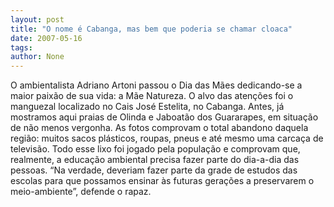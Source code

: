 ```yaml
---
layout: post
title: "O nome é Cabanga, mas bem que poderia se chamar cloaca"
date: 2007-05-16
tags: 
author: None
---
```

O ambientalista Adriano Artoni passou o Dia das M&atilde;es dedicando-se a maior paix&atilde;o de sua vida: a M&atilde;e Natureza.
O alvo das aten&ccedil;&otilde;es foi o manguezal localizado no Cais Jos&eacute; Estelita, no Cabanga. Antes, j&aacute; mostramos aqui praias de Olinda e Jaboat&atilde;o dos Guararapes, em situa&ccedil;&atilde;o de n&atilde;o menos vergonha.
As fotos comprovam o total abandono daquela regi&atilde;o: muitos sacos pl&aacute;sticos, roupas, pneus e at&eacute; mesmo uma carca&ccedil;a de televis&atilde;o. 
Todo esse lixo foi jogado pela popula&ccedil;&atilde;o e comprovam que, realmente, a educa&ccedil;&atilde;o ambiental precisa fazer parte do dia-a-dia das pessoas. &ldquo;Na verdade, deveriam fazer parte da grade de estudos das escolas para que possamos ensinar &agrave;s futuras gera&ccedil;&otilde;es a preservarem o meio-ambiente&rdquo;, defende o rapaz. 